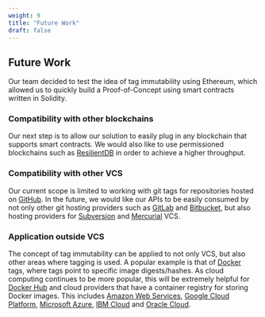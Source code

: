 ```yaml
---
weight: 9
title: "Future Work"
draft: false
---
```


## Future Work

Our team decided to test the idea of tag immutability using Ethereum, which allowed us to quickly build a Proof-of-Concept using smart contracts written in Solidity.

### Compatibility with other blockchains

Our next step is to allow our solution to easily plug in any blockchain that supports smart contracts. We would also like to use permissioned blockchains such as [ResilientDB](https://resilientdb.com/) in order to achieve a higher throughput.

### Compatibility with other VCS

Our current scope is limited to working with git tags for repositories hosted on [GitHub](https://github.com). In the future, we would like our APIs to be easily consumed by not only other git hosting providers such as [GitLab](https://about.gitlab.com/) and [Bitbucket](https://bitbucket.org/product/), but also hosting providers for [Subversion](https://subversion.apache.org/) and [Mercurial](https://www.mercurial-scm.org/) VCS.

### Application outside VCS

The concept of tag immutability can be applied to not only VCS, but also other areas where tagging is used. A popular example is that of [Docker](https://www.docker.com/) tags, where tags point to specific image digests/hashes. As cloud computing continues to be more popular, this will be extremely helpful for [Docker Hub](https://hub.docker.com/) and cloud providers that have a container registry for storing Docker images. This includes [Amazon Web Services](https://aws.amazon.com/), [Google Cloud Platform](https://cloud.google.com/), [Microsoft Azure](https://azure.microsoft.com/), [IBM Cloud](https://www.ibm.com/cloud) and [Oracle Cloud](https://www.oracle.com/cloud/).
